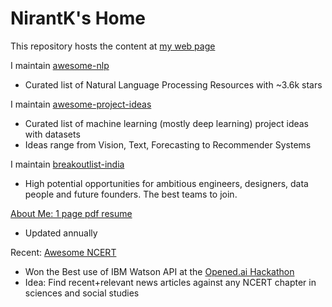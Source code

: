 NirantK's Home
=================

This repository hosts the content at [my web page](http://www.nirantk.in)

I maintain [awesome-nlp](https://github.com/keon/awesome-nlp) 
-  Curated list of Natural Language Processing Resources with ~3.6k stars 

I maintain [awesome-project-ideas](https://github.com/NirantK/awesome-project-ideas)
- Curated list of machine learning (mostly deep learning) project ideas with datasets 
- Ideas range from Vision, Text, Forecasting to Recommender Systems

I maintain [breakoutlist-india](http://www.nirantk.in/breakoutlist-india/)
- High potential opportunities for ambitious engineers, designers, data people and future founders. The best teams to join.


[About Me: 1 page pdf resume](http://www.nirantk.in/resume/nirant-kasliwal-resume.pdf)
- Updated annually 

Recent: [Awesome NCERT](http://www.nirantk.in/awesome-ncert)
- Won the Best use of IBM Watson API at the [Opened.ai Hackathon](https://medium.com/opened-ai/global-hackweek-winners-2017-a9e5da513270)
- Idea: Find recent+relevant news articles against any NCERT chapter in sciences and social studies

